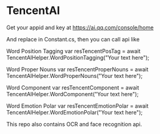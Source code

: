 # TencentAI

Get your appid and key at https://ai.qq.com/console/home

And replace in Constant.cs, then you can call api like


Word Position Tagging
var resTencentPosTag = await TencentAIHelper.WordPositionTagging("Your text here");

Word Proper Nouns
var resTencentProperNouns = await TencentAIHelper.WordProperNouns("Your text here");

Word Component
var resTencentComponent = await TencentAIHelper.WordComponent("Your text here");

Word Emotion Polar
var resTencentEmotionPolar = await TencentAIHelper.WordEmotionPolar("Your text here");


This repo also contains OCR and face recognition api.
